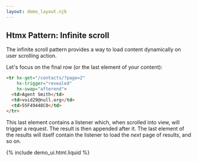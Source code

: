 ```yaml
---
layout: demo_layout.njk
---
```

        
## Htmx Pattern: Infinite scroll

The infinite scroll pattern provides a way to load content dynamically on user scrolling action.

Let's focus on the final row (or the last element of your content):

```html
<tr hx-get="/contacts/?page=2"
    hx-trigger="revealed"
    hx-swap="afterend">
  <td>Agent Smith</td>
  <td>void29@null.org</td>
  <td>55F49448C0</td>
</tr>
```

This last element contains a listener which, when scrolled into view, will trigger a request. The result is then appended after it.
The last element of the results will itself contain the listener to load the *next* page of results, and so on.

{% include demo_ui.html.liquid %}

<script>
    server.autoRespondAfter = 1000; // longer response for more drama

    //=========================================================================
    // Fake Server Side Code
    //=========================================================================

    // data
    var dataStore = function(){
      var contactId = 9;
      function generateContact() {
        contactId++;
        var idHash = "";
        var possible = "ABCDEFG0123456789";
        for( var i=0; i < 10; i++ ) idHash += possible.charAt(Math.floor(Math.random() * possible.length));
        return { name: "Agent Smith", email: "void" + contactId + "@null.org", id: idHash }
      }
      return {
        contactsForPage : function(page) {
          var vals = [];
          for( var i=0; i < 20; i++ ){
            vals.push(generateContact());
          }
          return vals;
        }
      }
    }()
    
    // routes
    init("/demo", function(request, params){
      var contacts = dataStore.contactsForPage(1)
      return tableTemplate(contacts)
    });
    
    onGet(/\/contacts.*/, function(request, params){
      var page = parseInt(params['page']);
      var contacts = dataStore.contactsForPage(page)
      return rowsTemplate(page, contacts);
    });
    
    // templates
    function tableTemplate(contacts) {
      return `<table hx-indicator=".htmx-indicator"><thead><tr><th>Name</th><th>Email</th><th>ID</th></tr></thead><tbody>
              ${rowsTemplate(1, contacts)}
              </tbody></table><center><img class="htmx-indicator" width="60" src="/img/bars.svg"></center>`
    }

    function rowsTemplate(page, contacts) {
      var txt = "";
      var trigger_attributes = "";

      for (var i = 0; i < contacts.length; i++) {
        var c = contacts[i];

        if (i == (contacts.length - 1)) {
         trigger_attributes = ` hx-get="/contacts/?page=${page + 1}" hx-trigger="revealed" hx-swap="afterend"`
        }

        txt += "<tr" + trigger_attributes +"><td>" + c.name + "</td><td>" + c.email + "</td><td>" + c.id + "</td></tr>\n";
      }
      return txt;
    }
</script>



